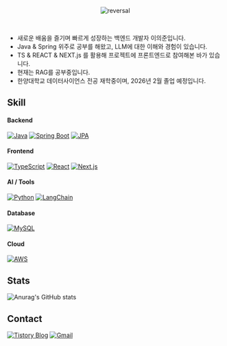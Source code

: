 <p align="center">
  <img src="https://capsule-render.vercel.app/api?type=rect&text=Lee%20Euy%20Joon&fontAlign=30&fontSize=30&desc=Backend%20Developer&descAlign=60&descAlignY=50&theme=radical" alt="reversal">
</p>

<br>

- 새로운 배움을 즐기며 빠르게 성장하는 백엔드 개발자 이의준입니다.
- Java & Spring 위주로 공부를 해왔고, LLM에 대한 이해와 경험이 있습니다.
- TS & REACT & NEXT.js 를 활용해 프로젝트에 프론트엔드로 참여해본 바가 있습니다.
- 현재는 RAG를 공부중입니다.
- 한양대학교 데이터사이언스 전공 재학중이며, 2026년 2월 졸업 예정입니다.


## Skill

#### Backend
[![Java](https://img.shields.io/badge/Java-ED8B00?style=for-the-badge&logo=java&logoColor=white)](https://www.java.com)
[![Spring Boot](https://img.shields.io/badge/Spring%20Boot-6DB33F?style=for-the-badge&logo=spring-boot&logoColor=white)](https://spring.io/projects/spring-boot)
[![JPA](https://img.shields.io/badge/JPA-FF6600?style=for-the-badge)](https://docs.oracle.com/javaee/7/tutorial/persistence-intro.htm)

#### Frontend
[![TypeScript](https://img.shields.io/badge/TypeScript-3178C6?style=for-the-badge&logo=typescript&logoColor=white)](https://www.typescriptlang.org/)
[![React](https://img.shields.io/badge/React-20232A?style=for-the-badge&logo=react&logoColor=61DAFB)](https://reactjs.org)
[![Next.js](https://img.shields.io/badge/Next.js-000000?style=for-the-badge&logo=next.js&logoColor=white)](https://nextjs.org)

#### AI / Tools
[![Python](https://img.shields.io/badge/Python-3776AB?style=for-the-badge&logo=python&logoColor=white)](https://www.python.org)
[![LangChain](https://img.shields.io/badge/LangChain-FF9900?style=for-the-badge)](https://python.langchain.com)

#### Database
[![MySQL](https://img.shields.io/badge/MySQL-4479A1?style=for-the-badge&logo=mysql&logoColor=white)](https://www.mysql.com)

#### Cloud
[![AWS](https://img.shields.io/badge/AWS-232F3E?style=for-the-badge&logo=amazon-aws&logoColor=white)](https://aws.amazon.com)



## Stats

![Anurag's GitHub stats](https://github-readme-stats.vercel.app/api?username=LeeEuyJoon&show_icons=true&theme=radical)

<!--
![Top Langs](https://github-readme-stats.vercel.app/api/top-langs/?username=LeeEuyJoon&layout=compact)
-->

## Contact

[![Tistory Blog](https://img.shields.io/badge/Tistory-000000?style=for-the-badge&logo=tistory&logoColor=white)](https://luti-dev.tistory.com/)
[![Gmail](https://img.shields.io/badge/Gmail-D14836?style=for-the-badge&logo=gmail&logoColor=white)](mailto:wns6619@gmail.com)



<!--
**LeeEuyJoon/LeeEuyJoon** is a ✨ _special_ ✨ repository because its `README.md` (this file) appears on your GitHub profile.

Here are some ideas to get you started:

- 🔭 I’m currently working on ...
- 🌱 I’m currently learning ...
- 👯 I’m looking to collaborate on ...
- 🤔 I’m looking for help with ...
- 💬 Ask me about ...
- 📫 How to reach me: ...
- 😄 Pronouns: ...
- ⚡ Fun fact: ...
-->
